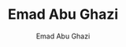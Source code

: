 ---
title: "Emad Abu Ghazi"
excerpt: "Project Contritubor"
author: Emad Abu Ghazi
toc: false
toc_sticky: false
layout: single
---